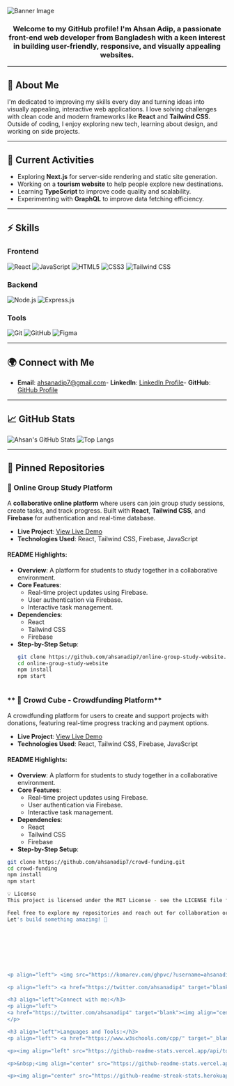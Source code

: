 

![Banner Image](https://i.ibb.co/B5npmxwH/profilegithub.jpg)



<h3 align="center">Welcome to my GitHub profile! I'm Ahsan Adip, a passionate front-end web developer from Bangladesh with a keen interest in building user-friendly, responsive, and visually appealing websites.</h3>

---

## 💬 About Me
I'm dedicated to improving my skills every day and turning ideas into visually appealing, interactive web applications. I love solving challenges with clean code and modern frameworks like **React** and **Tailwind CSS**. Outside of coding, I enjoy exploring new tech, learning about design, and working on side projects.

---

## 🌱 Current Activities
- Exploring **Next.js** for server-side rendering and static site generation.
- Working on a **tourism website** to help people explore new destinations.
- Learning **TypeScript** to improve code quality and scalability.
- Experimenting with **GraphQL** to improve data fetching efficiency.

---

## ⚡️ Skills

### Frontend
![React](https://img.shields.io/badge/React-61DAFB?style=flat-square&logo=react&logoColor=white)  ![JavaScript](https://img.shields.io/badge/JavaScript-F7DF1E?style=flat-square&logo=javascript&logoColor=black)  ![HTML5](https://img.shields.io/badge/HTML5-E34F26?style=flat-square&logo=html5&logoColor=white) ![CSS3](https://img.shields.io/badge/CSS3-1572B6?style=flat-square&logo=css3&logoColor=white)  ![Tailwind CSS](https://img.shields.io/badge/Tailwind%20CSS-06B6D4?style=flat-square&logo=tailwind-css&logoColor=white)

### Backend  
![Node.js](https://img.shields.io/badge/Node.js-339933?style=flat-square&logo=node.js&logoColor=white)  ![Express.js](https://img.shields.io/badge/Express.js-000000?style=flat-square&logo=express&logoColor=white)

### Tools  
![Git](https://img.shields.io/badge/Git-F05032?style=flat-square&logo=git&logoColor=white)  ![GitHub](https://img.shields.io/badge/GitHub-181717?style=flat-square&logo=github&logoColor=white)  ![Figma](https://img.shields.io/badge/Figma-F24E1E?style=flat-square&logo=figma&logoColor=white)

---

## 🌍 Connect with Me

- **Email**: [ahsanadip7@gmail.com](mailto:ahsanadip7@gmail.com)- **LinkedIn**: [LinkedIn Profile](https://www.linkedin.com/in/ahsanadip7)- **GitHub**: [GitHub Profile](https://github.com/ahsanadip7)

---

## 📈 GitHub Stats

![Ahsan's GitHub Stats](https://github-readme-stats.vercel.app/api?username=ahsanadip7&show_icons=true&hide_title=true&hide=prs&count_private=true&theme=radical)  ![Top Langs](https://github-readme-stats.vercel.app/api/top-langs/?username=ahsanadip7&layout=compact&theme=radical)

---

## 📂 Pinned Repositories

### **🔧 Online Group Study Platform**

A **collaborative online platform** where users can join group study sessions, create tasks, and track progress. Built with **React**, **Tailwind CSS**, and **Firebase** for authentication and real-time database.

- **Live Project**: [View Live Demo](https://assignment-no-10-17056.web.app/)
- **Technologies Used**: React, Tailwind CSS, Firebase, JavaScript

#### README Highlights:
- **Overview**: A platform for students to study together in a collaborative environment.
- **Core Features**:
  - Real-time project updates using Firebase.
  - User authentication via Firebase.
  - Interactive task management.
- **Dependencies**:
  - React
  - Tailwind CSS
  - Firebase
- **Step-by-Step Setup**:
  ```sh
  git clone https://github.com/ahsanadip7/online-group-study-website.git
  cd online-group-study-website
  npm install
  npm start



### ** 💸 Crowd Cube - Crowdfunding Platform**
A crowdfunding platform for users to create and support projects with donations, featuring real-time progress tracking and payment options.

- **Live Project**: [View Live Demo](https://assignment-11-57128.web.app/)
- **Technologies Used**: React, Tailwind CSS, Firebase, JavaScript
#### README Highlights:
- **Overview**: A platform for students to study together in a collaborative environment.
- **Core Features**:
  - Real-time project updates using Firebase.
  - User authentication via Firebase.
  - Interactive task management.
- **Dependencies**:
  - React
  - Tailwind CSS
  - Firebase
- **Step-by-Step Setup**:
 ```sh
git clone https://github.com/ahsanadip7/crowd-funding.git
cd crowd-funding
npm install
npm start

💡 License
This project is licensed under the MIT License - see the LICENSE file for details.

Feel free to explore my repositories and reach out for collaboration or inquiries. 😊
Let's build something amazing! 🚀








<p align="left"> <img src="https://komarev.com/ghpvc/?username=ahsanadip7&label=Profile%20views&color=0e75b6&style=flat" alt="ahsanadip7" /> </p>

<p align="left"> <a href="https://twitter.com/ahsanadip4" target="blank"><img src="https://img.shields.io/twitter/follow/ahsanadip4?logo=twitter&style=for-the-badge" alt="ahsanadip4" /></a> </p>

<h3 align="left">Connect with me:</h3>
<p align="left">
<a href="https://twitter.com/ahsanadip4" target="blank"><img align="center" src="https://raw.githubusercontent.com/rahuldkjain/github-profile-readme-generator/master/src/images/icons/Social/twitter.svg" alt="ahsanadip4" height="30" width="40" /></a>
</p>

<h3 align="left">Languages and Tools:</h3>
<p align="left"> <a href="https://www.w3schools.com/cpp/" target="_blank" rel="noreferrer"> <img src="https://raw.githubusercontent.com/devicons/devicon/master/icons/cplusplus/cplusplus-original.svg" alt="cplusplus" width="40" height="40"/> </a> <a href="https://www.w3schools.com/css/" target="_blank" rel="noreferrer"> <img src="https://raw.githubusercontent.com/devicons/devicon/master/icons/css3/css3-original-wordmark.svg" alt="css3" width="40" height="40"/> </a> <a href="https://expressjs.com" target="_blank" rel="noreferrer"> <img src="https://raw.githubusercontent.com/devicons/devicon/master/icons/express/express-original-wordmark.svg" alt="express" width="40" height="40"/> </a> <a href="https://firebase.google.com/" target="_blank" rel="noreferrer"> <img src="https://www.vectorlogo.zone/logos/firebase/firebase-icon.svg" alt="firebase" width="40" height="40"/> </a> <a href="https://www.w3.org/html/" target="_blank" rel="noreferrer"> <img src="https://raw.githubusercontent.com/devicons/devicon/master/icons/html5/html5-original-wordmark.svg" alt="html5" width="40" height="40"/> </a> <a href="https://developer.mozilla.org/en-US/docs/Web/JavaScript" target="_blank" rel="noreferrer"> <img src="https://raw.githubusercontent.com/devicons/devicon/master/icons/javascript/javascript-original.svg" alt="javascript" width="40" height="40"/> </a> <a href="https://laravel.com/" target="_blank" rel="noreferrer"> <img src="https://raw.githubusercontent.com/devicons/devicon/master/icons/laravel/laravel-plain-wordmark.svg" alt="laravel" width="40" height="40"/> </a> <a href="https://www.mongodb.com/" target="_blank" rel="noreferrer"> <img src="https://raw.githubusercontent.com/devicons/devicon/master/icons/mongodb/mongodb-original-wordmark.svg" alt="mongodb" width="40" height="40"/> </a> <a href="https://nodejs.org" target="_blank" rel="noreferrer"> <img src="https://raw.githubusercontent.com/devicons/devicon/master/icons/nodejs/nodejs-original-wordmark.svg" alt="nodejs" width="40" height="40"/> </a> <a href="https://reactjs.org/" target="_blank" rel="noreferrer"> <img src="https://raw.githubusercontent.com/devicons/devicon/master/icons/react/react-original-wordmark.svg" alt="react" width="40" height="40"/> </a> <a href="https://tailwindcss.com/" target="_blank" rel="noreferrer"> <img src="https://www.vectorlogo.zone/logos/tailwindcss/tailwindcss-icon.svg" alt="tailwind" width="40" height="40"/> </a> </p>

<p><img align="left" src="https://github-readme-stats.vercel.app/api/top-langs?username=ahsanadip7&show_icons=true&locale=en&layout=compact" alt="ahsanadip7" /></p>

<p>&nbsp;<img align="center" src="https://github-readme-stats.vercel.app/api?username=ahsanadip7&show_icons=true&locale=en" alt="ahsanadip7" /></p>

<p><img align="center" src="https://github-readme-streak-stats.herokuapp.com/?user=ahsanadip7&" alt="ahsanadip7" /></p>

